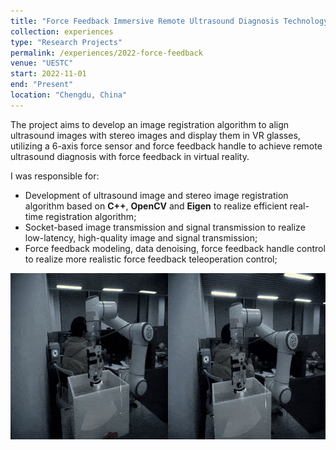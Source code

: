 ```yaml
---
title: "Force Feedback Immersive Remote Ultrasound Diagnosis Technology"
collection: experiences
type: "Research Projects"
permalink: /experiences/2022-force-feedback
venue: "UESTC"
start: 2022-11-01
end: "Present"
location: "Chengdu, China"
---
```


The project aims to develop an image registration algorithm to align ultrasound images with stereo images and display them in VR glasses, utilizing a 6-axis force sensor and force feedback handle to achieve remote ultrasound diagnosis with force feedback in virtual reality.

I was responsible for:

* Development of ultrasound image and stereo image registration algorithm based on **C++**, **OpenCV** and **Eigen** to realize efficient real-time registration algorithm;
* Socket-based image transmission and signal transmission to realize low-latency, high-quality image and signal transmission;
* Force feedback modeling, data denoising, force feedback handle control to realize more realistic force feedback teleoperation control;

![force pic](./2022-force.gif)